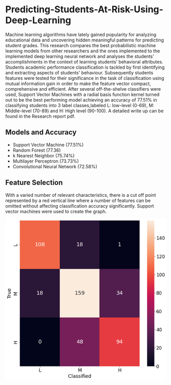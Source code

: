 # Predicting-Students-At-Risk-Using-Deep-Learning
Machine learning algorithms have lately gained popularity for analyzing educational data and uncovering hidden meaningful patterns for predicting student grades. This research compares the best probabilistic machine learning models from other researchers and the ones implemented to the implemented deep learning neural network and analyses the students’ accomplishments in the context of learning students’ behavioral attributes. Students academic performance classification is tackled by first identifying and extracting aspects of students' behaviour. Subsequently students features were tested for their significance in the task of classification using mutual information gain in order to make the feature vector compact, comprehensive and efficient. After several off-the-shelve classifiers were used, Support Vector Machines with a radial basis function kernel turned out to be the best performing model achieving an accuracy of 77.51% in classifying students into 3 label classes,labeled L: low-level (0-69), M: Middle-level (70-89) and H: High level (90-100). A detailed write up can be found in the Research report pdf.

## Models and Accuracy
- Support Vector Machine (77.51%)
- Random Forest (77.36)
- k Nearest Neighbor (75.74%)
- Multilayer Perceptron (73.73%)
- Convolutional Neural Network (72.58%)

## Feature Selection
With a varied number of relevant characteristics, there is a cut off point represented by a red vertical line where a number of features can be omitted without affecting classification accuracy significantly. Support vector machines were used to create the graph.

![Alt txt](https://github.com/Motaung08/Predicting-Students-At-Risk-Using-Deep-Learning/blob/main/images/SVCConfMtr.png)
<!-- ![Alt text](https://github.com/Motaung08/Predicting-Students-At-Risk-Using-Deep-Learning/main/images/graph.png) -->
<!-- ![Alt text](https://raw.githubusercontent.com/Motaung08/Brain-Tumor-Segmentation/main/results/LR_cm.png) -->

